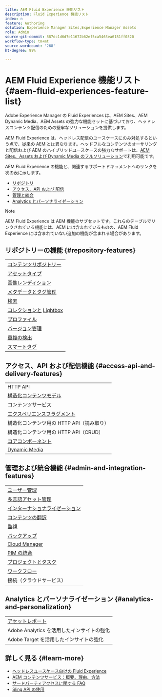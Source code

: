 ```yaml
---
title: AEM Fluid Experience 機能リスト
description: Fluid Experience 機能リスト
index: n
feature: Authoring
solution: Experience Manager Sites,Experience Manager Assets
role: Admin
source-git-commit: 887dc1d6d7e11672b62ef5ca5463ea6181ff0320
workflow-type: tm+mt
source-wordcount: '268'
ht-degree: 99%

---
```


# AEM Fluid Experience 機能リスト{#aem-fluid-experiences-feature-list}

Adobe Experience Manager の Fluid Experiences は、AEM Sites、AEM Dynamic Media、AEM Assets の強力な機能セットに基づいており、ヘッドレスコンテンツ配信のための堅牢なソリューションを提供します。

AEM Fluid Experience は、ヘッドレス配信のユースケースにのみ対処するという点で、従来の AEM とは異なります。ヘッドフルなコンテンツのオーサリングと配信および AEM のハイブリッドユースケースの強力なサポートは、[AEM Sites、Assets および Dynamic Media のフルソリューション](https://experienceleague.adobe.com/docs/experience-manager-65-2025/user-guide/home.html)で利用可能です。

AEM Fluid Experience の機能と、関連するサポートドキュメントへのリンクを次の表に示します。

* [リポジトリ](#repository-features)
* [アクセス、API および 配信](#access-api-and-delivery-features)
* [管理と統合](#admin-and-integration-features)
* [Analytics とパーソナライゼーション](#analytics-and-personalization)

>[!NOTE]
>
>AEM Fluid Experience は AEM 機能のサブセットです。これらのテーブルでリンクされている機能には、AEM には含まれているものの、AEM Fluid Experience には含まれていない追加の機能が含まれる場合があります。

## リポジトリーの機能 {#repository-features}

|  |
|---|
| [コンテンツリポジトリー](/help/assets/manage-assets.md) |
| [アセットタイプ](/help/assets/assets-formats.md) |
| [画像レンディション](/help/assets/image-presets.md) |
| [メタデータとタグ管理](/help/assets/metadata.md) |
| [検索](/help/assets/manage-assets.md) |
| [コレクションと](/help/assets/manage-assets.md) [Lightbox](/help/assets/light-box.md) |
| [プロファイル](/help/assets/processing-profiles.md) |
| [バージョン管理](/help/assets/manage-assets.md) |
| [重複の検出](/help/assets/duplicate-detection.md) |
| [スマートタグ](/help/assets/enhanced-smart-tags.md) |

## アクセス、API および配信機能 {#access-api-and-delivery-features}

|  |
|---|
| [HTTP API](/help/assets/mac-api-assets.md) |
| [構造化コンテンツモデル](/help/assets/content-fragments/content-fragments.md) |
| [コンテンツサービス](https://experienceleague.adobe.com/docs/experience-manager-learn/getting-started-with-aem-headless/overview.html?lang=ja) |
| [エクスペリエンスフラグメント](/help/sites-authoring/experience-fragments.md) |
| 構造化コンテンツ用の HTTP API（読み取り） |
| 構造化コンテンツ用の HTTP API（CRUD） |
| [コアコンポーネント](https://experienceleague.adobe.com/docs/experience-manager-core-components/using/introduction.html?lang=ja) |
| [Dynamic Media](/help/assets/dynamic-media.md) |

## 管理および統合機能 {#admin-and-integration-features}

|  |
|---|
| [ユーザー管理](/help/sites-administering/user-group-ac-admin.md) |
| [多言語アセット管理](/help/assets/multilingual-assets.md) |
| [インターナショナライゼーション](/help/sites-developing/i18n.md) |
| [コンテンツの翻訳](/help/sites-administering/translation.md) |
| [監視](/help/sites-deploying/monitoring-and-maintaining.md) |
| [バックアップ](/help/sites-administering/backup-and-restore.md) |
| [Cloud Manager](https://experienceleague.adobe.com/docs/experience-manager-cloud-manager/content/introduction.html?lang=ja) |
| [PIM の統合](/help/sites-authoring/managing-product-information.md) |
| [プロジェクトとタスク](/help/sites-authoring/projects.md) |
| [ワークフロー](/help/sites-administering/workflows-starting.md) |
| 接続（クラウドサービス） |

## Analytics とパーソナライゼーション {#analytics-and-personalization}

|  |
|---|
| [アセットレポート](/help/assets/asset-reports.md) |
| Adobe Analytics を活用したインサイトの強化 |
| Adobe Target を活用したインサイトの強化 |

## 詳しく見る {#learn-more}

* [ヘッドレスユースケース向けの Fluid Experience](https://experienceleague.adobe.com/docs/experience-manager-gems-events/gems/gems2017/aem-headless-usecases.html?lang=ja)
* [AEM コンテンツサービス：概要、理由、方法](https://experienceleague.adobe.com/docs/experience-manager-learn/getting-started-with-aem-headless/content-services/overview.html?lang=ja)
* [サードパーティアクセスに関する FAQ](https://experienceleague.adobe.com/docs/experience-manager-learn/getting-started-with-aem-headless/content-services/chapter-7.html?lang=ja)
* [Sling API の使用](https://experienceleague.adobe.com/docs/experience-manager-learn/getting-started-wknd-tutorial-develop/project-archetype/component-basics.html?lang=ja#sling-models)
